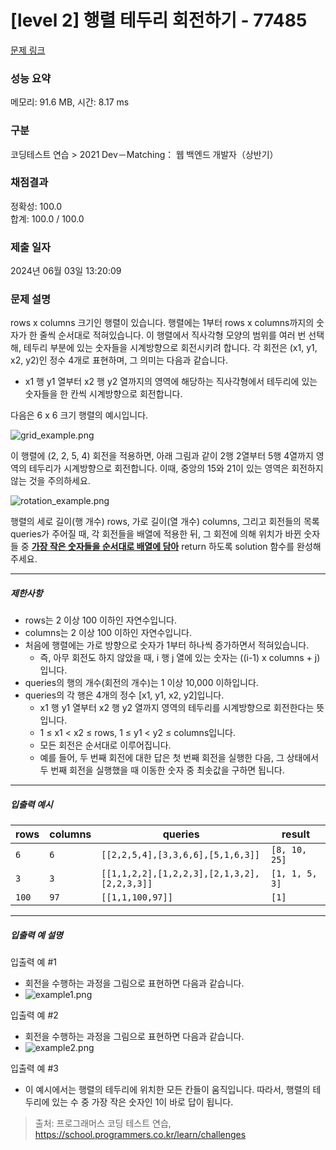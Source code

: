 # [level 2] 행렬 테두리 회전하기 - 77485 

[문제 링크](https://school.programmers.co.kr/learn/courses/30/lessons/77485) 

### 성능 요약

메모리: 91.6 MB, 시간: 8.17 ms

### 구분

코딩테스트 연습 > 2021 Dev－Matching： 웹 백엔드 개발자（상반기）

### 채점결과

정확성: 100.0<br/>합계: 100.0 / 100.0

### 제출 일자

2024년 06월 03일 13:20:09

### 문제 설명

<p>rows x columns 크기인 행렬이 있습니다. 행렬에는 1부터 rows x columns까지의 숫자가 한 줄씩 순서대로 적혀있습니다. 이 행렬에서 직사각형 모양의 범위를 여러 번 선택해, 테두리 부분에 있는 숫자들을 시계방향으로 회전시키려 합니다. 각 회전은 (x1, y1, x2, y2)인 정수 4개로 표현하며, 그 의미는 다음과 같습니다.</p>

<ul>
<li>x1 행 y1 열부터 x2 행 y2 열까지의 영역에 해당하는 직사각형에서 테두리에 있는 숫자들을 한 칸씩 시계방향으로 회전합니다.</li>
</ul>

<p>다음은 6 x 6 크기 행렬의 예시입니다.</p>

<p><img src="https://grepp-programmers.s3.ap-northeast-2.amazonaws.com/files/ybm/4c3c0fab-11f4-43b6-b290-6f4017e9379f/grid_example.png" title="" alt="grid_example.png"></p>

<p>이 행렬에 (2, 2, 5, 4) 회전을 적용하면, 아래 그림과 같이 2행 2열부터 5행 4열까지 영역의 테두리가 시계방향으로 회전합니다. 이때, 중앙의 15와 21이 있는 영역은 회전하지 않는 것을 주의하세요.</p>

<p><img src="https://grepp-programmers.s3.ap-northeast-2.amazonaws.com/files/ybm/962df137-5c71-4091-ad9f-8e322910c1ab/rotation_example.png" title="" alt="rotation_example.png"></p>

<p>행렬의 세로 길이(행 개수) rows, 가로 길이(열 개수) columns, 그리고 회전들의 목록 queries가 주어질 때,  각 회전들을 배열에 적용한 뒤, 그 회전에 의해 위치가 바뀐 숫자들 중 <u><strong>가장 작은 숫자들을 순서대로 배열에 담아</strong></u> return 하도록 solution 함수를 완성해주세요.</p>

<hr>

<h5>제한사항</h5>

<ul>
<li>rows는 2 이상 100 이하인 자연수입니다.</li>
<li>columns는 2 이상 100 이하인 자연수입니다.</li>
<li>처음에 행렬에는 가로 방향으로 숫자가 1부터 하나씩 증가하면서 적혀있습니다.

<ul>
<li>즉, 아무 회전도 하지 않았을 때, i 행 j 열에 있는 숫자는 ((i-1) x columns + j)입니다.</li>
</ul></li>
<li>queries의 행의 개수(회전의 개수)는 1 이상 10,000 이하입니다.</li>
<li>queries의 각 행은 4개의 정수 [x1, y1, x2, y2]입니다.

<ul>
<li>x1 행 y1 열부터 x2 행 y2 열까지 영역의 테두리를 시계방향으로 회전한다는 뜻입니다.</li>
<li>1 ≤ x1 &lt; x2 ≤ rows, 1 ≤ y1 &lt; y2 ≤ columns입니다.</li>
<li>모든 회전은 순서대로 이루어집니다.</li>
<li>예를 들어, 두 번째 회전에 대한 답은 첫 번째 회전을 실행한 다음, 그 상태에서 두 번째 회전을 실행했을 때 이동한 숫자 중 최솟값을 구하면 됩니다.</li>
</ul></li>
</ul>

<hr>

<h5>입출력 예시</h5>
<table class="table">
        <thead><tr>
<th>rows</th>
<th>columns</th>
<th>queries</th>
<th>result</th>
</tr>
</thead>
        <tbody><tr>
<td><code>6</code></td>
<td><code>6</code></td>
<td><code>[[2,2,5,4],[3,3,6,6],[5,1,6,3]]</code></td>
<td><code>[8, 10, 25]</code></td>
</tr>
<tr>
<td><code>3</code></td>
<td><code>3</code></td>
<td><code>[[1,1,2,2],[1,2,2,3],[2,1,3,2],[2,2,3,3]]</code></td>
<td><code>[1, 1, 5, 3]</code></td>
</tr>
<tr>
<td><code>100</code></td>
<td><code>97</code></td>
<td><code>[[1,1,100,97]]</code></td>
<td><code>[1]</code></td>
</tr>
</tbody>
      </table>
<hr>

<h5>입출력 예 설명</h5>

<p>입출력 예 #1</p>

<ul>
<li>회전을 수행하는 과정을 그림으로 표현하면 다음과 같습니다.</li>
<li><img src="https://grepp-programmers.s3.ap-northeast-2.amazonaws.com/files/ybm/8c8cdd84-d0ec-4b9d-bdf7-f100d0098c5e/example1.png" title="" alt="example1.png"></li>
</ul>

<p>입출력 예 #2</p>

<ul>
<li>회전을 수행하는 과정을 그림으로 표현하면 다음과 같습니다.</li>
<li><img src="https://grepp-programmers.s3.ap-northeast-2.amazonaws.com/files/ybm/e3fce2bf-9da9-41e4-926a-5d19b4f31188/example2.png" title="" alt="example2.png"></li>
</ul>

<p>입출력 예 #3</p>

<ul>
<li>이 예시에서는 행렬의 테두리에 위치한 모든 칸들이 움직입니다. 따라서, 행렬의 테두리에 있는 수 중 가장 작은 숫자인 1이 바로 답이 됩니다.</li>
</ul>


> 출처: 프로그래머스 코딩 테스트 연습, https://school.programmers.co.kr/learn/challenges